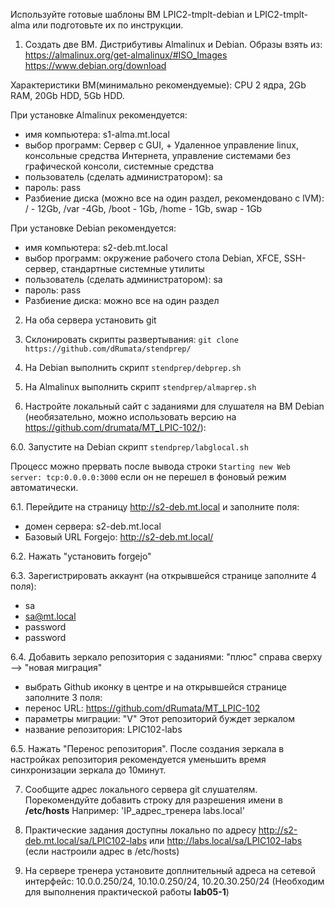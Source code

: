 Используйте готовые шаблоны ВМ LPIC2-tmplt-debian и LPIC2-tmplt-alma или подготовьте их по инструкции.

1. Создать две ВМ. Дистрибутивы Almalinux и Debian. Образы взять из:
https://almalinux.org/get-almalinux/#ISO_Images
https://www.debian.org/download

Характеристики ВМ(минимально рекомендуемые): CPU 2 ядра, 2Gb RAM, 20Gb HDD, 5Gb HDD.

При установке Almalinux рекомендуется:
- имя компьютера: s1-alma.mt.local
- выбор программ: Сервер с GUI, + Удаленное управление linux, консольные средства Интернета, управление системами без графической консоли, системные средства
- пользователь (сделать администратором): sa
- пароль: pass
- Разбиение диска (можно все на один раздел, рекомендовано с lVM): / - 12Gb, /var -4Gb, /boot - 1Gb, /home - 1Gb, swap - 1Gb

При установке Debian рекомендуется:
- имя компьютера: s2-deb.mt.local
- выбор программ: окружение рабочего стола Debian, XFCE, SSH-сервер, стандартные системные утилиты
- пользователь (сделать администратором): sa
- пароль: pass
- Разбиение диска: можно все на один раздел

2. На оба сервера установить git
3. Склонировать скрипты развертывания: `git clone https://github.com/dRumata/stendprep/`

4. На Debian выполнить скрипт `stendprep/debprep.sh`

5. На Almalinux выполнить скрипт `stendprep/almaprep.sh`

6. Настройте локальный сайт с заданиями для слушателя на ВМ Debian (необязательно, можно использовать версию на https://github.com/drumata/MT_LPIC-102/):

6.0. Запустите на Debian скрипт `stendprep/labglocal.sh`

Процесс можно прервать после вывода строки `Starting new Web server: tcp:0.0.0.0:3000` если он не перешел в фоновый режим автоматически.

6.1. Перейдите на страницу http://s2-deb.mt.local и заполните поля:

  - домен сервера: s2-deb.mt.local
  - Базовый URL Forgejo: http://s2-deb.mt.local/
  
6.2. Нажать "установить forgejo"

6.3. Зарегистрировать аккаунт (на открывшейся странице заполните 4 поля):

  - sa
  - sa@mt.local
  - password
  - password
  
6.4. Добавить зеркало репозитория с заданиями: "плюс" справа сверху --> "новая миграция"
  
  - выбрать Github иконку в центре и на открывшейся странице заполните 3 поля:
  - перенос URL: https://github.com/dRumata/MT_LPIC-102
  - параметры миграции: "V"  Этот репозиторий буждет зеркалом
  - название репозитория: LPIC102-labs
  
6.5. Нажать "Перенос репозитория". После создания зеркала в настройках репозитория рекомендуется уменьшить время синхронизации зеркала до 10минут.

7. Сообщите адрес локального сервера git слушателям. Порекомендуйте добавить строку для разрешения имени в **/etc/hosts** Например: 'IP_адрес_тренера labs.local'

8. Практические задания доступны локально по адресу http://s2-deb.mt.local/sa/LPIC102-labs или http://labs.local/sa/LPIC102-labs (если настроили адрес в /etc/hosts)

9. На сервере тренера установите доплнительный адреса на сетевой интерфейс: 10.0.0.250/24, 10.10.0.250/24, 10.20.30.250/24 (Необходим для выполнения практической работы **lab05-1**)